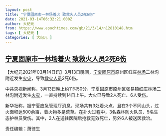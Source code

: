 ```yaml
---
layout: post
title: "宁夏固原市一林场着火 致救火人员2死6伤"
date: 2021-03-14T06:32:21.000Z
author: 大纪元
from: https://www.epochtimes.com/gb/21/3/14/n12810148.htm
tags: [ 大纪元 ]
categories: [ 大纪元 ]
---
```

<!--1615703541000-->
[宁夏固原市一林场着火 致救火人员2死6伤](https://www.epochtimes.com/gb/21/3/14/n12810148.htm)
------

<div>
<p>【大纪元2021年03月14日讯】3月13日晚间，<a href="https://www.epochtimes.com/gb/tag/%E5%AE%81%E5%A4%8F%E5%9B%BA%E5%8E%9F%E5%B8%82.html">宁夏固原市</a>原州区红庄<a href="https://www.epochtimes.com/gb/tag/%E6%9E%97%E5%9C%BA.html">林场</a>二林沟附近发生<a href="https://www.epochtimes.com/gb/tag/%E7%81%AB%E7%81%BE.html">火灾</a>，导致<a href="https://www.epochtimes.com/gb/tag/%E6%95%91%E7%81%AB%E4%BA%BA%E5%91%98.html">救火人员</a>2死6伤。</p><p>中共央视新闻称，3月13日晚上约11时50分，<a href="https://www.epochtimes.com/gb/tag/%E5%AE%81%E5%A4%8F%E5%9B%BA%E5%8E%9F%E5%B8%82.html">宁夏固原市</a>原州区张易镇红庄<a href="https://www.epochtimes.com/gb/tag/%E6%9E%97%E5%9C%BA.html">林场</a>二林沟附近发生<a href="https://www.epochtimes.com/gb/tag/%E7%81%AB%E7%81%BE.html">火灾</a>，一直持续到14日上午。大火已导致2人死亡、6人受伤。</p><p>新华社称，据宁夏应急管理厅消息，现场共有3处着火点，且在3个不同山头，过火面积达500余亩，着火物多是荒草。在扑火过程中，3名森林防火队员、5名生态护林员受伤。其中，2人在送往医院后抢救无效死亡，另外6人被送医救治。</p><p>责任编辑：萧律生</p>
</div>

